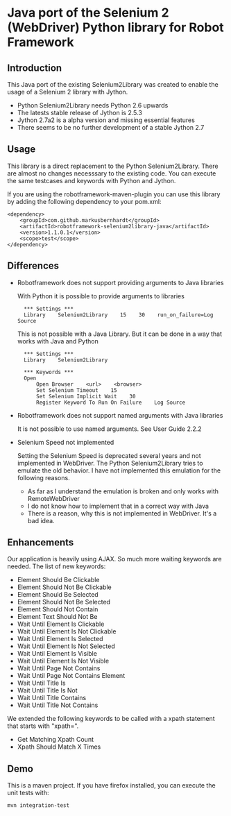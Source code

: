 Java port of the Selenium 2 (WebDriver) Python library for Robot Framework
==========================================================================

Introduction
------------

This Java port of the existing Selenium2Library was created to enable
the usage of a Selenium 2 library with Jython.
* Python Selenium2Library needs Python 2.6 upwards
* The latests stable release of Jython is 2.5.3
* Jython 2.7a2 is a alpha version and missing essential features
* There seems to be no further development of a stable Jython 2.7

Usage
-----

This library is a direct replacement to the Python Selenium2Library.
There are almost no changes necesssary to the existing code. You 
can execute the same testcases and keywords with Python and Jython.

If you are using the robotframework-maven-plugin you can
use this library by adding the following dependency to 
your pom.xml:

    <dependency>
        <groupId>com.github.markusbernhardt</groupId>
        <artifactId>robotframework-selenium2library-java</artifactId>
        <version>1.1.0.1</version>
        <scope>test</scope>
    </dependency>

Differences
-----------

* Robotframework does not support providing arguments to Java libraries

  With Python it is possible to provide arguments to libraries
  
        *** Settings ***
        Library    Selenium2Library    15    30    run_on_failure=Log Source
  
  This is not possible with a Java Library. But it can be done in a way
  that works with Java and Python
  
        *** Settings ***
        Library    Selenium2Library
        
        *** Keywords ***
        Open
            Open Browser    <url>    <browser>
            Set Selenium Timeout    15
            Set Selenium Implicit Wait    30
            Register Keyword To Run On Failure    Log Source

* Robotframework does not support named arguments with Java libraries

  It is not possible to use named arguments. See User Guide 2.2.2
  
* Selenium Speed not implemented

  Setting the Selenium Speed is deprecated several years and not
  implemented in WebDriver. The Python Selenium2Library tries to
  emulate the old behavior. I have not implemented this emulation
  for the following reasons.
  
  * As far as I understand the emulation is broken and only works
    with RemoteWebDriver
  * I do not know how to implement that in a correct way with Java 
  * There is a reason, why this is not implemented in WebDriver.
    It's a bad idea.

Enhancements
------------

Our application is heavily using AJAX. So much more waiting keywords
are needed. The list of new keywords:
* Element Should Be Clickable
* Element Should Not Be Clickable
* Element Should Be Selected
* Element Should Not Be Selected
* Element Should Not Contain
* Element Text Should Not Be
* Wait Until Element Is Clickable
* Wait Until Element Is Not Clickable
* Wait Until Element Is Selected
* Wait Until Element Is Not Selected
* Wait Until Element Is Visible
* Wait Until Element Is Not Visible
* Wait Until Page Not Contains
* Wait Until Page Not Contains Element
* Wait Until Title Is
* Wait Until Title Is Not
* Wait Until Title Contains
* Wait Until Title Not Contains

We extended the following keywords to be called with a xpath 
statement that starts with "xpath=".
* Get Matching Xpath Count
* Xpath Should Match X Times

Demo
----

This is a maven project. If you have firefox installed,
you can execute the unit tests with:

    mvn integration-test